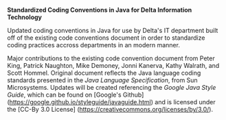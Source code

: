 **Standardized Coding Conventions in Java for Delta Information Technology**

Updated coding conventions in Java for use by Delta's IT department built off of the existing code conventions document in order to standardize coding practices accross departments in an modern manner.

Major contributions to the existing code convention document from Peter King, Patrick Naughton, Mike Demoney, Jonni Kanerva, Kathy Walrath, and Scott Hommel.  Original document reflects the Java language coding standards presented in the *Java Language Specification*, from Sun Microsystems.  Updates will be created referencing the *Google Java Style Guide*, which can be found on [Google's Github] (https://google.github.io/styleguide/javaguide.html) and is licensed under the [CC-By 3.0 License] (https://creativecommons.org/licenses/by/3.0/).

